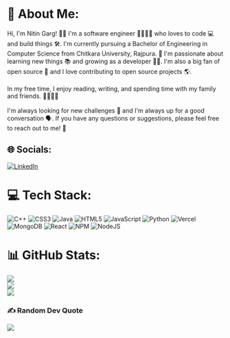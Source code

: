 # 💫 About Me:
Hi, I'm Nitin Garg! 👨‍💻 I'm a software engineer 👨‍💻👩‍💻 who loves to code 💻 and build things 🛠. I'm currently pursuing a Bachelor of Engineering in Computer Science from Chitkara University, Rajpura. 🏫 I'm passionate about learning new things 📚 and growing as a developer 👨‍💻. I'm also a big fan of open source 📄 and I love contributing to open source projects 🌎.<br><br>In my free time, I enjoy reading, writing, and spending time with my family and friends. 👨‍👩‍👦‍👦<br><br>I'm always looking for new challenges 💪 and I'm always up for a good conversation 🗣. If you have any questions or suggestions, please feel free to reach out to me! 👋


## 🌐 Socials:
[![LinkedIn](https://img.shields.io/badge/LinkedIn-%230077B5.svg?logo=linkedin&logoColor=white)](https://linkedin.com/in/nitingarg22) 

# 💻 Tech Stack:
![C++](https://img.shields.io/badge/c++-%2300599C.svg?style=flat&logo=c%2B%2B&logoColor=white) ![CSS3](https://img.shields.io/badge/css3-%231572B6.svg?style=flat&logo=css3&logoColor=white) ![Java](https://img.shields.io/badge/java-%23ED8B00.svg?style=flat&logo=java&logoColor=white) ![HTML5](https://img.shields.io/badge/html5-%23E34F26.svg?style=flat&logo=html5&logoColor=white) ![JavaScript](https://img.shields.io/badge/javascript-%23323330.svg?style=flat&logo=javascript&logoColor=%23F7DF1E) ![Python](https://img.shields.io/badge/python-3670A0?style=flat&logo=python&logoColor=ffdd54) ![Vercel](https://img.shields.io/badge/vercel-%23000000.svg?style=flat&logo=vercel&logoColor=white) ![MongoDB](https://img.shields.io/badge/MongoDB-%234ea94b.svg?style=flat&logo=mongodb&logoColor=white) ![React](https://img.shields.io/badge/react-%2320232a.svg?style=flat&logo=react&logoColor=%2361DAFB) ![NPM](https://img.shields.io/badge/NPM-%23000000.svg?style=flat&logo=npm&logoColor=white) ![NodeJS](https://img.shields.io/badge/node.js-6DA55F?style=flat&logo=node.js&logoColor=white)
# 📊 GitHub Stats:
![](https://github-readme-stats.vercel.app/api?username=nitingarg2207&theme=bear&hide_border=false&include_all_commits=false&count_private=false)<br/>
![](https://github-readme-streak-stats.herokuapp.com/?user=nitingarg2207&theme=bear&hide_border=false)<br/>
![](https://github-readme-stats.vercel.app/api/top-langs/?username=nitingarg2207&theme=bear&hide_border=false&include_all_commits=false&count_private=false&layout=compact)

### ✍️ Random Dev Quote
![](https://quotes-github-readme.vercel.app/api?type=horizontal&theme=radical)

<!-- Proudly created with GPRM ( https://gprm.itsvg.in ) -->
